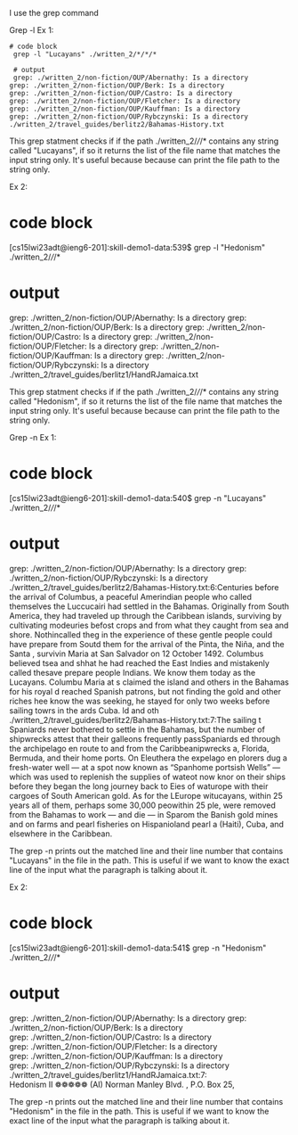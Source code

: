 I use the grep command 

Grep -l
Ex 1: 
```
# code block 
 grep -l "Lucayans" ./written_2/*/*/*
 
 # output 
 grep: ./written_2/non-fiction/OUP/Abernathy: Is a directory
grep: ./written_2/non-fiction/OUP/Berk: Is a directory
grep: ./written_2/non-fiction/OUP/Castro: Is a directory
grep: ./written_2/non-fiction/OUP/Fletcher: Is a directory
grep: ./written_2/non-fiction/OUP/Kauffman: Is a directory
grep: ./written_2/non-fiction/OUP/Rybczynski: Is a directory
./written_2/travel_guides/berlitz2/Bahamas-History.txt
```
This grep statment checks if if the path ./written_2/*/*/* contains any string called "Lucayans", 
if so it returns the list of the file name that matches the input string only. It's useful because because can print the file path to the string only. 

Ex 2:

# code block 
[cs15lwi23adt@ieng6-201]:skill-demo1-data:539$ grep -l "Hedonism" ./written_2/*/*/*

# output 

grep: ./written_2/non-fiction/OUP/Abernathy: Is a directory
grep: ./written_2/non-fiction/OUP/Berk: Is a directory
grep: ./written_2/non-fiction/OUP/Castro: Is a directory
grep: ./written_2/non-fiction/OUP/Fletcher: Is a directory
grep: ./written_2/non-fiction/OUP/Kauffman: Is a directory
grep: ./written_2/non-fiction/OUP/Rybczynski: Is a directory
./written_2/travel_guides/berlitz1/HandRJamaica.txt

This grep statment checks if if the path ./written_2/*/*/* contains any string called "Hedonism", 
if so it returns the list of the file name that matches the input string only. It's useful because because can print the file path to the string only. 

Grep -n
Ex 1:
# code block

[cs15lwi23adt@ieng6-201]:skill-demo1-data:540$ grep -n "Lucayans" ./written_2/*/*/*

# output 

grep: ./written_2/non-fiction/OUP/Abernathy: Is a directory
grep: ./written_2/non-fiction/OUP/Rybczynski: Is a directory 
./written_2/travel_guides/berlitz2/Bahamas-History.txt:6:Centuries before the arrival of Columbus, a peaceful Amerindian people who called themselves the Luccucairi had settled in the Bahamas. Originally from South America, they had traveled up through the Caribbean islands, surviving by cultivating modeuries befost crops and from what they caught from sea and shore. Nothincalled theg in the experience of these gentle people could have prepare from Soutd them for the arrival of the Pinta, the Niña, and the Santa , survivin
Maria at San Salvador on 12 October 1492. Columbus believed tsea and shhat he had reached the East Indies and mistakenly called thesave prepare people Indians. We know them today as the Lucayans. Columbu Maria at s claimed the island and others in the Bahamas for his royal d reached 
Spanish patrons, but not finding the gold and other riches hee know the was seeking, he stayed for only two weeks before sailing towrs in the ards Cuba.                                                   ld and oth
./written_2/travel_guides/berlitz2/Bahamas-History.txt:7:The  sailing t
Spaniards never bothered to settle in the Bahamas, but the number of shipwrecks attest that their galleons frequently passSpaniards ed through the archipelago en route to and from the Caribbeanipwrecks a, Florida, Bermuda, and their home ports. On Eleuthera the expelago en plorers dug a fresh-water well — at a spot now known as “Spanhome portsish Wells” — which was used to replenish the supplies of wateot now knor on their ships before they began the long journey back to Eies of waturope with their cargoes of South American gold. As for the LEurope witucayans, within 25 years all of them, perhaps some 30,000 peowithin 25 ple, were removed from the Bahamas to work — and die — in Sparom the Banish gold mines and on farms and pearl fisheries on Hispanioland pearl a (Haiti), Cuba, and elsewhere in the Caribbean.     

The grep -n prints out the matched line and their line number that contains "Lucayans" in the file in the path. This is useful if we want to know the exact line of the input what the paragraph is talking about it. 

Ex 2:

# code block

[cs15lwi23adt@ieng6-201]:skill-demo1-data:541$ grep -n "Hedonism" ./written_2/*/*/*

# output 

grep: ./written_2/non-fiction/OUP/Abernathy: Is a directory
grep: ./written_2/non-fiction/OUP/Berk: Is a directory       
grep: ./written_2/non-fiction/OUP/Castro: Is a directory     
grep: ./written_2/non-fiction/OUP/Fletcher: Is a directory   
grep: ./written_2/non-fiction/OUP/Kauffman: Is a directory   
grep: ./written_2/non-fiction/OUP/Rybczynski: Is a directory
./written_2/travel_guides/berlitz1/HandRJamaica.txt:7:       
 Hedonism II ❁❁❁❁❁ (AI) Norman Manley Blvd. , P.O. Box 25,  
 
 The grep -n prints out the matched line and their line number that contains "Hedonism" in the file in the path. This is useful if we want to know the exact line of the input what the paragraph is talking about it. 
 
 
